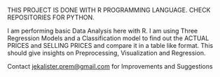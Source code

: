 THIS PROJECT IS DONE WITH R PROGRAMMING LANGUAGE. CHECK REPOSITORIES FOR PYTHON.

I am performing basic Data Analysis here with R. I am using Three Regression Models and a Classification model to find out the ACTUAL PRICES
and SELLING PRICES and compare it in a table like format. 
This should give insights on Preprocessing, Visualization and Regression.


Contact jekalister.prem@gmail.com for Improvements and Suggestions
